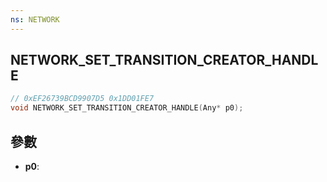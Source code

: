 ```yaml
---
ns: NETWORK
---
```

## NETWORK_SET_TRANSITION_CREATOR_HANDLE

```c
// 0xEF26739BCD9907D5 0x1DD01FE7
void NETWORK_SET_TRANSITION_CREATOR_HANDLE(Any* p0);
```


## 參數
* **p0**: 

